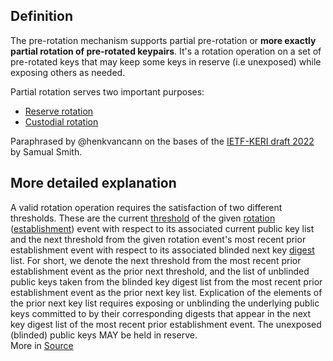 ## Definition
The pre-rotation mechanism supports partial pre-rotation or **more exactly partial rotation of pre-rotated keypairs**. It's a rotation operation on a set of pre-rotated keys that may keep some keys in reserve (i.e unexposed) while exposing others as needed.

Partial rotation serves two important purposes:
- [Reserve rotation](reserve-rotation)
- [Custodial rotation](custodial-rotation)

Paraphrased by @henkvancann on the bases of the [IETF-KERI draft 2022](https://github.com/WebOfTrust/ietf-keri/blob/main/draft-ssmith-keri.md) by Samual Smith.

## More detailed explanation
A valid rotation operation requires the satisfaction of two different thresholds. These are the current [threshold](signing-threshold) of the given [rotation](rotation) ([establishment](establishment-event)) event with respect to its associated current public key list and the next threshold from the given rotation event's most recent prior establishment event with respect to its associated blinded next key [digest](digest) list. For short, we denote the next threshold from the most recent prior establishment event as the prior next threshold, and the list of unblinded public keys taken from the blinded key digest list from the most recent prior establishment event as the prior next key list. Explication of the elements of the prior next key list requires exposing or unblinding the underlying public keys committed to by their corresponding digests that appear in the next key digest list of the most recent prior establishment event. The unexposed (blinded) public keys MAY be held in reserve.  
More in [Source](https://github.com/WebOfTrust/ietf-keri/blob/main/draft-ssmith-keri.md#partial-pre-rotation-detail)
